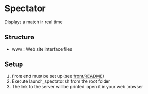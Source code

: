 # Spectator
Displays a match in real time

## Structure
- www : Web site interface files

## Setup
1. Front end must be set up (see [front/README](../front/README.md))
1. Execute launch_spectator.sh from the root folder
1. The link to the server will be printed, open it in your web browser
